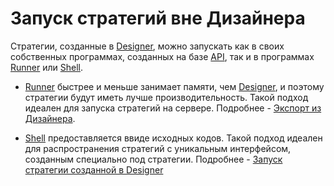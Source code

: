 # Запуск стратегий вне Дизайнера

Стратегии, созданные в [Designer](../../designer.md), можно запускать как в своих собственных программах, созданных на базе [API](../../api.md), так и в программах [Runner](../../runner.md) или [Shell](../../shell.md).

- [Runner](../../runner.md) быстрее и меньше занимает памяти, чем [Designer](../../designer.md), и поэтому стратегии будут иметь лучше производительность. Такой подход идеален для запуска стратегий на сервере. Подробнее - [Экспорт из Дизайнера](../../runner/export_from_designer.md).

- [Shell](../../shell.md) предоставляется ввиде исходных кодов. Такой подход идеален для распространения стратегий с уникальным интерфейсом, созданным специально под стратегии. Подробнее - [Запуск стратегии созданной в Designer](../../shell/run_strategies_from_designer.md)